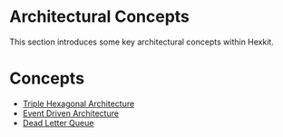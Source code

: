 <!--
 Copyright 2021 - 2025 Universität Tübingen, DKFZ, EMBL, and Universität zu Köln
 for the German Human Genome-Phenome Archive (GHGA)

 Licensed under the Apache License, Version 2.0 (the "License");
 you may not use this file except in compliance with the License.
 You may obtain a copy of the License at

     http://www.apache.org/licenses/LICENSE-2.0

 Unless required by applicable law or agreed to in writing, software
 distributed under the License is distributed on an "AS IS" BASIS,
 WITHOUT WARRANTIES OR CONDITIONS OF ANY KIND, either express or implied.
 See the License for the specific language governing permissions and
 limitations under the License.
-->

# Architectural Concepts

This section introduces some key architectural concepts within Hexkit.

# Concepts
- [Triple Hexagonal Architecture](triple_hexagonal_arch.md)
- [Event Driven Architecture](event_driven_arch.md)
- [Dead Letter Queue](dlq.md)
